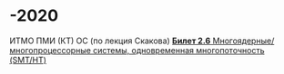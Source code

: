 # -2020
ИТМО ПМИ (КТ) ОС (по лекция Скакова)
[**Билет 2.6** Многоядерные/многопроцессорные системы, одновременная многопоточность (SMT/HT)](https://github.com/PDDMain/-2020/blob/master/2.6.pdf)
